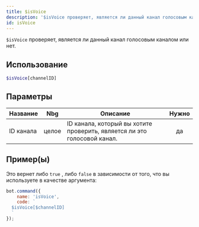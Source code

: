 ```yaml
---
title: $isVoice
description: '$isVoice проверяет, является ли данный канал голосовым каналом или нет.'
id: isVoice
---
```


`$isVoice` проверяет, является ли данный канал голосовым каналом или нет.

## Использование

```php
$isVoice[channelID]
```

## Параметры

| Название  | Nbg   | Описание                                                                 | Нужно |
| --------- | ----- | ------------------------------------------------------------------------ |:-----:|
| ID канала | целое | ID канала, который вы хотите проверить, является ли это голосовой канал. |  да   |

## Пример(ы)

Это вернет либо `true` , либо `false` в зависимости от того, что вы используете в качестве аргумента:

```javascript
bot.command({
    name: 'isVoice',
    code: `
  $isVoice[$channelID]
  `
});
```